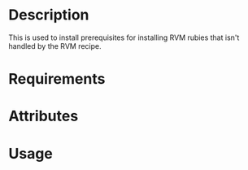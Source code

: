 Description
===========
This is used to install prerequisites for installing RVM rubies that 
isn't handled by the RVM recipe.

Requirements
============

Attributes
==========

Usage
=====

